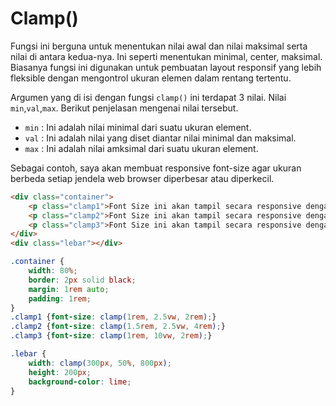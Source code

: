 # Clamp()

Fungsi ini berguna untuk menentukan nilai awal dan nilai maksimal serta nilai di antara kedua-nya. Ini seperti menentukan minimal, center, maksimal. Biasanya fungsi ini digunakan untuk pembuatan layout responsif yang lebih fleksible dengan mengontrol ukuran elemen dalam rentang tertentu.

Argumen yang di isi dengan fungsi `clamp()` ini terdapat 3 nilai. Nilai `min`,`val`,`max`. Berikut penjelasan mengenai nilai tersebut.

- `min` : Ini adalah nilai minimal dari suatu ukuran element.
- `val` : Ini adalah nilai yang diset diantar nilai minimal dan maksimal.
- `max` : Ini adalah nilai amksimal dari suatu ukuran element.

Sebagai contoh, saya akan membuat responsive font-size agar ukuran berbeda setiap jendela web browser diperbesar atau diperkecil.

```html
<div class="container">
    <p class="clamp1">Font Size ini akan tampil secara responsive dengan fungsi clamp()</p>
    <p class="clamp2">Font Size ini akan tampil secara responsive dengan fungsi clamp()</p>
    <p class="clamp3">Font Size ini akan tampil secara responsive dengan fungsi clamp()</p>
</div>
<div class="lebar"></div>
```

```css
.container {
    width: 80%;
    border: 2px solid black;
    margin: 1rem auto;
    padding: 1rem;
}
.clamp1 {font-size: clamp(1rem, 2.5vw, 2rem);}
.clamp2 {font-size: clamp(1.5rem, 2.5vw, 4rem);}
.clamp3 {font-size: clamp(1rem, 10vw, 2rem);}

.lebar {
    width: clamp(300px, 50%, 800px);
    height: 200px;
    background-color: lime;
}
```